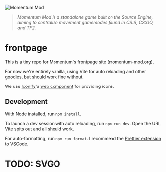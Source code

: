 ![Momentum Mod](https://momentum-mod.org/assets/images/logo.svg)

> _Momentum Mod is a standalone game built on the Source Engine, aiming to
> centralize movement gamemodes found in CS:S, CS:GO, and TF2._

# frontpage

This is a tiny repo for Momentum's frontpage site (momentum-mod.org).

For now we're entirely vanilla, using Vite for auto reloading and other goodies,
but should work fine without.

We use [Iconify](https://iconify.design/)'s
[web component](https://iconify.design/docs/iconify-icon/) for providing icons.

## Development

With Node installed, run `npm install`.

To launch a dev session with auto reloading, run `npm run dev`. Open the URL
Vite spits out and all should work.

For auto-formatting, run `npm run format`. I recommend the
[Prettier extension](https://marketplace.visualstudio.com/items?itemName=esbenp.prettier-vscode)
to VSCode.

# TODO: SVGO
